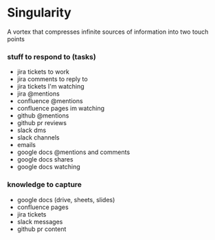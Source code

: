 # Singularity
A vortex that compresses infinite sources of information into two touch points

### stuff to respond to (tasks)
- jira tickets to work
- jira comments to reply to
- jira tickets I'm watching
- jira @mentions 
- confluence @mentions
- confluence pages im watching
- github @mentions 
- github pr reviews
- slack dms
- slack channels 
- emails
- google docs @mentions and comments
- google docs shares
- google docs watching

### knowledge to capture
- google docs (drive, sheets, slides)
- confluence pages
- jira tickets
- slack messages
- github pr content

